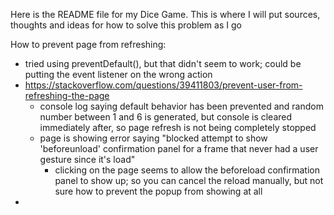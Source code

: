 Here is the README file for my Dice Game. This is where I will put sources, thoughts and ideas for how to solve this problem as I go


How to prevent page from refreshing: 
  - tried using preventDefault(), but that didn't seem to work; could be putting the event listener on the wrong action
  - https://stackoverflow.com/questions/39411803/prevent-user-from-refreshing-the-page
      - console log saying default behavior has been prevented and random number between 1 and 6 is generated, but console is cleared immediately after, so page refresh is not being completely stopped
      - page is showing error saying "blocked attempt to show 'beforeunload' confirmation panel for a frame that never had a user gesture since it's load"
          - clicking on the page seems to allow the beforeload confirmation panel to show up; so you can cancel the reload manually, but not sure how to prevent the popup from showing at all
  - 
